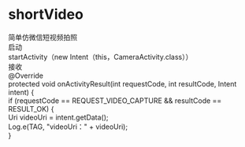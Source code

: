 # shortVideo
简单仿微信短视频拍照  
  启动  
  startActivity（new Intent（this，CameraActivity.class））  
  接收  
      @Override  
    protected void onActivityResult(int requestCode, int resultCode, Intent intent) {  
        if (requestCode == REQUEST_VIDEO_CAPTURE && resultCode == RESULT_OK) {  
        Uri videoUri = intent.getData();  
        Log.e(TAG, "videoUri：" + videoUri);  
        }  
